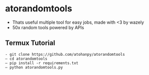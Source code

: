 # **atorandomtools**
- Thats useful multiple tool for easy jobs, made with <3 by wazely
- 50x random tools powered by APIs

## **Termux Tutorial**
```
- git clone https://github.com/atohanpy/atorandomtools
— cd atorandomtools
— pip install -r requirements.txt
— python atorandomtools.py
